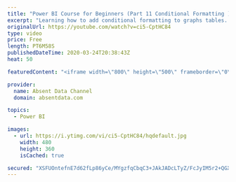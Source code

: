 ```yaml
---
title: "Power BI Course for Beginners (Part 11 Conditional Formatting )"
excerpt: "Learning how to add conditional formatting to graphs tables. Utilize colors and icons to deliver quick insights"
originalUrl: https://youtube.com/watch?v=ci5-CptHC84
type: video
price: Free
length: PT6M58S
publishedDateTime: 2020-03-24T20:38:43Z
heat: 50

featuredContent: "<iframe width=\"800\" height=\"500\" frameborder=\"0\" src=\"https://www.youtube.com/embed/ci5-CptHC84\" allow=\"accelerometer; autoplay; encrypted-media; gyroscope; picture-in-picture\" allowfullscreen></iframe>"

provider:
  name: Absent Data Channel
  domain: absentdata.com

topics:
  - Power BI

images:
  - url: https://i.ytimg.com/vi/ci5-CptHC84/hqdefault.jpg
    width: 480
    height: 360
    isCached: true

secured: "XSFUOntefnE7d62fLp86yCe/MYgzfqCbqC3+JAkJADcLTyZ/FcJyIM5r2+QGXAGhxKITgXffwY4T6zIC3P6P+Zhcvo2A7g3hvcs8J4+WlKIEVxXqLiKe9Ts5J+BvEUgRI2kD0wk1JMg+7lc8gPxE/aFIAwZb3jfp4NkvH8qM/5MNwnoHEI8lsAwu7CGl0ZXyKdEaokDYTiIra2KkIkmdyoF43wqwCDYjusbxv5oNiYK6icIrg198/loA+FKUPFyTynMgPgxCY4v0nez77Y+Dl7h9IUX3UT5Ssm4uri6NcSA7sqSc2qC/lxivl3v/0Ul8NMJzrpd0zdwizmvewsmMrT1YYnfKJiN5fKdq2Wct/CkGNgU0WSN0uM31+JuxmSQ8ZrzX7r8onWrPsEPFu0RuOVR9HhxE99zVRbr/nwPqkbQ=;mUQyUpqWZ0XFwFcysp/s0A=="
---
```


